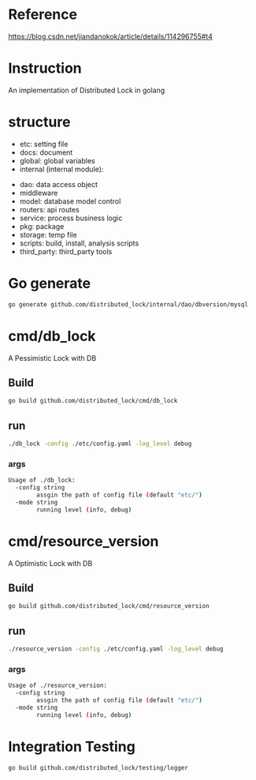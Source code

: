 # Reference

<https://blog.csdn.net/jiandanokok/article/details/114296755#t4>

# Instruction

An implementation of Distributed Lock in golang

# structure

- etc: setting file
- docs: document
- global: global variables
- internal (internal module):
 <!-- TODO: -->
- dao: data access object
- middleware
- model: database model control
- routers: api routes
- service: process business logic
- pkg: package
- storage: temp file
- scripts: build, install, analysis scripts
- third_party: third_party tools

# Go generate

```sh
go generate github.com/distributed_lock/internal/dao/dbversion/mysql
```

# cmd/db_lock

A Pessimistic Lock with DB

## Build

```sh
go build github.com/distributed_lock/cmd/db_lock
```

## run

```sh
./db_lock -config ./etc/config.yaml -log_level debug
```

### args

```sh
Usage of ./db_lock:
  -config string
        assgin the path of config file (default "etc/")
  -mode string
        running level (info, debug)
```

# cmd/resource_version

A Optimistic Lock with DB

## Build

```sh
go build github.com/distributed_lock/cmd/resource_version
```

## run

```sh
./resource_version -config ./etc/config.yaml -log_level debug
```

### args

```sh
Usage of ./resource_version:
  -config string
        assgin the path of config file (default "etc/")
  -mode string
        running level (info, debug)
```

# Integration Testing

```sh
go build github.com/distributed_lock/testing/logger
```
